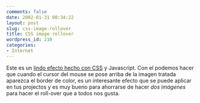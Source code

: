 ```yaml
---
comments: false
date: 2002-01-31 00:34:22
layout: post
slug: css-image-rollover
title: CSS image rollover
wordpress_id: 210
categories:
- Internet
---
```


Este es un [lindo efecto hecho con CSS](http://www.evolt.org/article/CSS_Image_Border_Rollovers/22/17586/index.html) y Javascript. Con el podemos hacer que cuando el cursor del mouse se pose arriba de la imagen tratada aparezca el border de color, es un interesante efecto que se puede aplicar en tus projectos y es muy bueno para ahorrarse de hacer _dos imágenes_ para hacer el roll-over que a todos nos gusta.




 
